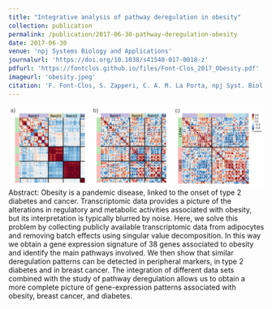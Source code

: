 ```yaml
---
title: "Integrative analysis of pathway deregulation in obesity"
collection: publication
permalink: /publication/2017-06-30-pathway-deregulation-obesity
date: 2017-06-30
venue: 'npj Systems Biology and Applications'
journalurl: 'https://doi.org/10.1038/s41540-017-0018-z'
pdfurl: 'https://fontclos.github.io/files/Font-Clos_2017_Obesity.pdf'
imageurl: 'obesity.jpeg'
citation: 'F. Font-Clos, S. Zapperi, C. A. M. La Porta, npj Syst. Biol. Appl.  3 18'
---
```

![image](/images/obesity.jpeg)  
Abstract: Obesity is a pandemic disease, linked to the onset of type 2 diabetes and cancer. Transcriptomic data provides a picture of the alterations in regulatory and metabolic activities associated with obesity, but its interpretation is typically blurred by noise. Here, we solve this problem by collecting publicly available transcriptomic data from adipocytes and removing batch effects using singular value decomposition. In this way we obtain a gene expression signature of 38 genes associated to obesity and identify the main pathways involved. We then show that similar deregulation patterns can be detected in peripheral markers, in type 2 diabetes and in breast cancer. The integration of different data sets combined with the study of pathway deregulation allows us to obtain a more complete picture of gene-expression patterns associated with obesity, breast cancer, and diabetes.
